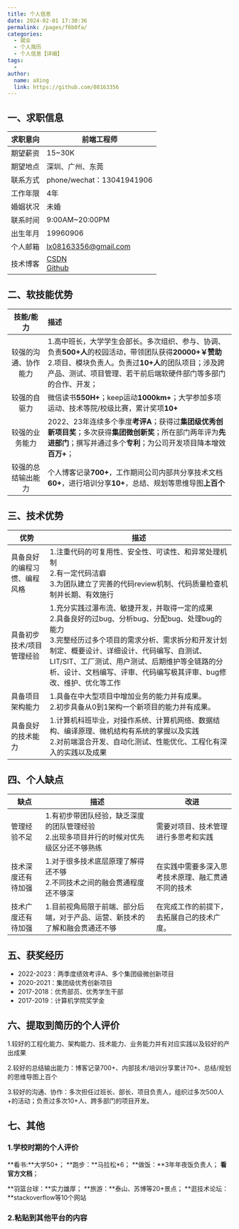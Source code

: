 ```yaml
---
title: 个人信息
date: 2024-02-01 17:30:36
permalink: /pages/f6b0fa/
categories:
  - 就业
  - 个人简历
  - 个人信息【详细】
tags:
  - 
author: 
  name: aXing
  link: https://github.com/08163356
---
```




## 一、求职信息

| 求职意向 | 前端工程师                                                   |
| :------: | ------------------------------------------------------------ |
| 期望薪资 | 15~30K                                                       |
| 期望地点 | 深圳、广州、东莞                                             |
| 联系方式 | phone/wechat：13041941906                                    |
| 工作年限 | 4年                                                          |
| 婚姻状况 | 未婚                                                         |
| 联系时间 | 9:00AM~20:00PM                                               |
| 出生年月 | 19960906                                                     |
| 个人邮箱 | [lx08163356@gmail.com](mailto:ko.momo@qq.com)                |
| 技术博客 | [CSDN](https://blog.csdn.net/qq_38801934?spm=1000.2115.3001.5343)<br />[Github](https://github.com/08163356) |

## 二、软技能优势

|      技能/能力       | 描述                                                         |
| :------------------: | :----------------------------------------------------------- |
| 较强的沟通、协作能力 | 1.高中班长，大学学生会部长。多次组织、参与、协调、负责**500+人**的校园活动，带领团队获得**20000+￥赞助**<br />2.项目、模块负责人。负责过**10+人**的团队项目；涉及跨产品、测试、项目管理、若干前后端软硬件部门等多部门的合作、开发； |
|     较强的自驱力     | 微信读书**550H+**；keep运动**1000km+**；大学参加多项运动、技术等院/校级比赛，累计奖项**10+** |
|    较强的业务能力    | 2022、23年连续多个季度**考评A**；获得过**集团级优秀创新项目奖**；多次获得**集团微创新奖**；所在部门两年评为**先进部门**；撰写并通过多个**专利**；为公司开发项目降本增效**百万+**； |
|  较强的总结输出能力  | 个人博客记录**700+**，工作期间公司内部共分享技术文档**60+**，进行培训分享**10+**，总结、规划等思维导图**上百个** |

## 三、技术优势

| 优势                         | 描述                                                         |
| ---------------------------- | ------------------------------------------------------------ |
| 具备良好的编程习惯、编程风格 | 1.注重代码的可复用性、安全性、可读性、和异常处理机制<br />2.有一定代码洁癖<br />3.为团队建立了完善的代码review机制、代码质量检查机制并长期、有效施行 |
| 具备初步技术/项目管理经验    | 1.充分实践过瀑布流、敏捷开发，并取得一定的成果<br />2.具备良好的过bug、分析bug、分配bug、处理bug的能力<br />3.完整经历过多个项目的需求分析、需求拆分和开发计划制定、概要设计、详细设计、代码编写、自测试、LIT/SIT、工厂测试、用户测试、后期维护等全链路的分析、设计、文档编写、评审、代码编写极其评审、bug修改、维护、优化等工作 |
| 具备项目架构能力             | 1.具备在中大型项目中增加业务的能力并有成果。<br />2.初步具备从0到1架构一个新项目的能力并有成果。 |
| 具备良好的技术能力           | 1.计算机科班毕业，对操作系统、计算机网络、数据结构、编译原理、微机结构有系统的掌握以及实践<br />2.对前端混合开发、自动化测试、性能优化、工程化有深入的实践以及成果 |

## 四、个人缺点

| 缺点               | 描述                                                         | 改进                                               |
| ------------------ | ------------------------------------------------------------ | -------------------------------------------------- |
| 管理经验不足       | 1.有初步带团队经验，缺乏深度的团队管理经验<br />2.出现多项目并行的时候对优先级区分还不够熟练 | 需要对项目、技术管理进行多思考和实践               |
| 技术深度还有待加强 | 1.对于很多技术底层原理了解得还不够<br />2.不同技术之间的融会贯通程度还不够深 | 在实践中需要多深入思考技术原理、融汇贯通不同的技术 |
| 技术广度还有待加强 | 1.目前视角局限于前端、部分后端，对于产品、运营、新技术的了解和融会贯通还不够<br /> | 在完成工作的前提下，去拓展自己的技术广度。         |

## 五、获奖经历

* 2022-2023：两季度绩效考评A、多个集团级微创新项目
* 2020-2021：集团级优秀创新项目
* 2017-2018：优秀部员、优秀学生干部
* 2017-2019：计算机学院奖学金

## 六、提取到简历的个人评价

1.较好的工程化能力、架构能力、技术能力、业务能力并有对应实践以及较好的产出成果

2.较好的总结输出能力：博客记录700+、内部技术/培训分享累计70+、总结/规划的思维导图上百个

3.较好的沟通、协作：多次担任过班长、部长、项目负责人，组织过多次500人+的活动；负责过多次10+人、跨多部门的项目开发。

## 七、其他

### 1.学校时期的个人评价

**看书:**大学50+；  **跑步：**马拉松*6； **做饭：**3年年夜饭负责人； **看官方文档**；

**羽篮台球：**实力雄厚； **旅游：**泰山、苏博等20+景点； **逛技术论坛：**stackoverflow等10个网站

### 2.粘贴到其他平台的内容

```

```

